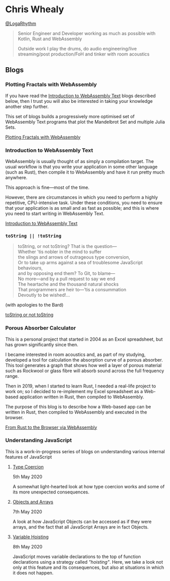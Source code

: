 # Chris Whealy

[@LogaRhythm](https://twitter.com/LogaRhythm)


> Senior Engineer and Developer working as much as possible with Kotlin, Rust and WebAssembly
> 
> Outside work I play the drums, do audio engineering/live streaming/post production/FoH and tinker with room acoustics


## Blogs

### Plotting Fractals with WebAssembly

If you have read the [Introduction to WebAssembly Text](./Introduction%20to%20WebAssembly%20Text/README.md) blogs described below, then I trust you will also be interested in taking your knowledge another step further.

This set of blogs builds a progressively more optimised set of WebAssembly Text programs that plot the Mandelbrot Set and multiple Julia Sets.

[Plotting Fractals with WebAssembly](FractalWASM/README.md)

### Introduction to WebAssembly Text

WebAssembly is usually thought of as simply a compilation target.  The usual workflow is that you write your application in some other language (such as Rust), then compile it to WebAssembly and have it run pretty much anywhere.

This approach is fine&mdash;most of the time.

However, there are circumstances in which you need to perform a highly repetitive, CPU-intensive task.  Under these conditions, you need to ensure that your application is as small and as fast as possible; and this is where you need to start writing in WebAssembly Text.

[Introduction to WebAssembly Text](./Introduction%20to%20WebAssembly%20Text/README.md)

### `toString || !toString`

> toString, or not toString? That is the question&mdash;  
> Whether 'tis nobler in the mind to suffer  
> the slings and arrows of outrageous type conversion,  
> Or to take up arms against a sea of troublesome JavaScript behaviours,  
> and by opposing end them? To Git, to blame&mdash;  
> No more&mdash;and by a pull request to say we end  
> The heartache and the thousand natural shocks  
> That programmers are heir to&mdash;’tis a consummation  
> Devoutly to be wished!...

(with apologies to the Bard)

[toString or not toString](./toStringOrNotToString/README.md)

### Porous Absorber Calculator

This is a personal project that started in 2004 as an Excel spreadsheet, but has grown significantly since then.

I became interested in room acoustics and, as part of my studying, developed a tool for calculation the absorption curve of a porous absorber.  This tool generates a graph that shows how well a layer of porous material such as Rockwool or glass fibre will absorb sound across the full frequency range.

Then in 2019, when I started to learn Rust, I needed a real-life project to work on; so I decided to re-implement my Excel spreadsheet as a Web-based application written in Rust, then compiled to WebAssembly.

The purpose of this blog is to describe how a Web-based app can be written in Rust, then compiled to WebAssembly and executed in the browser.

[From Rust to the Browser via WebAssembly](./RustWASM/README.md)

### Understanding JavaScript

This is a work-in-progress series of blogs on understanding various internal features of JavaScript

1. [Type Coercion](./InsideJavaScript/01%20Type%20Coercion/README.md)

    5th May 2020

    A somewhat light-hearted look at how type coercion works and some of its more unexpected consequences.

1. [Objects and Arrays](./InsideJavaScript/02%20Objects%20and%20Arrays/README.md)

    7th May 2020

    A look at how JavaScript Objects can be accessed as if they were arrays, and the fact that all JavaScript Arrays are in fact Objects.

1. [Variable Hoisting](./InsideJavaScript/03%20Hoisting/README.md)

    8th May 2020

    JavaScript moves variable declarations to the top of function declarations using a strategy called *"hoisting"*.  Here, we take a look not only at this feature and its consequences, but also at situations in which it does not happen.
